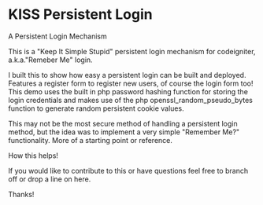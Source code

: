 KISS Persistent Login
=====================

A Persistent Login Mechanism

This is a "Keep It Simple Stupid" persistent login mechanism for codeigniter, a.k.a."Remeber Me" login.

I built this to show how easy a persistent login can be built and deployed. 
Features a register form to register new users, of course the login form too! 
This demo uses the built in php password hashing function for storing the login credentials
and makes use of the php openssl_random_pseudo_bytes function to generate random persistent cookie values.

This may not be the most secure method of handling a persistent login method, but the idea was to implement a very simple
"Remember Me?" functionality. More of a starting point or reference. 

How this helps!

If you would like to contribute to this or have questions feel free to branch off or drop a line on here.

Thanks!     
 
 
